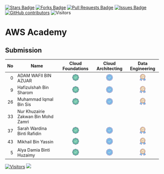 <a href="https://github.com/drshahizan/obsidian/stargazers"><img src="https://img.shields.io/github/stars/drshahizan/obsidian" alt="Stars Badge"/></a>
<a href="https://github.com/drshahizan/obsidian/network/members"><img src="https://img.shields.io/github/forks/drshahizan/obsidian" alt="Forks Badge"/></a>
<a href="https://github.com/drshahizan/obsidian/pulls"><img src="https://img.shields.io/github/issues-pr/drshahizan/obsidian" alt="Pull Requests Badge"/></a>
<a href="https://github.com/drshahizan/obsidian"><img src="https://img.shields.io/github/issues/drshahizan/obsidian" alt="Issues Badge"/></a>
<a href="https://github.com/drshahizan/obsidian/graphs/contributors"><img alt="GitHub contributors" src="https://img.shields.io/github/contributors/drshahizan/obsidian?color=2b9348"></a>
![Visitors](https://api.visitorbadge.io/api/visitors?path=https%3A%2F%2Fgithub.com%2Fdrshahizan%2obsidian&labelColor=%23d9e3f0&countColor=%23697689&style=flat)


# AWS Academy

## Submission

| No  | Name  | Cloud Foundations | Cloud Architecting | Data Engineering | 
| ---: | ------------- | :-------------: | :-------------: | :-------------: | 
| 0   | ADAM WAFII BIN AZUAR                      | <a href="https://www.credly.com/badges/4bc350fe-4dac-48eb-8ffa-123835bacef4/public_url"><img src="../images/badge1.png" width="24px" height="24px"></a> | <a href="https://www.credly.com/badges/f0cceb63-764c-49a5-8358-45a1921fe550/public_url"><img src="../images/badge2.png" width="24px" height="24px"></a> | <a href="https://www.credly.com/badges/8dfc05e1-c725-4c91-9bbc-8b74e4655b9b/public_url"><img src="../images/badge3.png" width="24px" height="24px"></a>|
| 9   | Hafizulshah Bin Sharom                  | <a href="https://www.credly.com/badges/e13ff47f-a753-447a-b07c-fe72f48e0f93/public_url"><img src="../images/badge1.png" width="24px" height="24px"></a> | <a href="https://www.credly.com/badges/1413f9f0-f2b1-442b-a45d-b6b334a4ac95/public_url"><img src="../images/badge2.png" width="24px" height="24px"></a> | <a href="https://www.credly.com/badges/259de58c-3b70-4c2b-9d4f-2bb5e2c13e69/public_url"><img src="../images/badge3.png" width="24px" height="24px"></a> |
| 26  | Muhammad Iqmal Bin Sis                  |<a href="https://www.credly.com/badges/4527d37c-c78e-4172-8b65-118e64fbac5b/public_url"><img src="../images/badge1.png" width="24px" height="24px"></a> | <a href="https://www.credly.com/badges/0cec78d6-ac77-4c72-a900-1fe5c3c63eba/public_url"><img src="../images/badge2.png" width="24px" height="24px"></a> | <a href="https://www.credly.com/badges/cb8f542e-21d6-4f6a-81c1-c04d1ad4fbc2/public_url"><img src="../images/badge3.png" width="24px" height="24px"></a>
| 33  | Nur Khuzairie Zakwan Bin Mohd Zamri     |
| 37  | Sarah Wardina Binti Rafidin             |<a href="https://www.credly.com/badges/554f483e-84e3-49c0-9d24-87de02f342cc/public_url"><img src="../images/badge1.png" width="24px" height="24px"></a>| <a href="https://www.credly.com/badges/28c13250-60af-4328-8def-928da31ec9f6/public_url"><img src="../images/badge2.png" width="24px" height="24px"></a> | <a href="https://www.credly.com/badges/730a00cc-0651-470c-97c0-622f384fded5/public_urll"><img src="../images/badge3.png" width="24px" height="24px"></a>|
| 43  | Mikhail Bin Yassin                       |<a href="https://www.credly.com/badges/5b93c137-c38f-4c56-988b-5fdee0fa9bb2/public_url"><img src="../images/badge1.png" width="24px" height="24px"></a>| <a href="https://www.credly.com/badges/30ba8bf6-0977-4064-bda5-382c3c5c3520/public_url"><img src="../images/badge2.png" width="24px" height="24px"></a> | <a href="https://www.credly.com/badges/9474dc4b-634f-42ec-870a-6d16be87cfaf/public_url"><img src="../images/badge3.png" width="24px" height="24px"></a>|
| 5  | Alya Damia Binti Huzaimy             |<a href="https://www.credly.com/badges/4212c00f-ff94-4fd2-8b2c-5db05b082646/public_url"><img src="../images/badge1.png" width="24px" height="24px"></a>| <a href="https://www.credly.com/badges/73dc6631-0d6a-4c32-8c2e-5266b5ea3829/public_url"><img src="../images/badge2.png" width="24px" height="24px"></a> | <a href="https://www.credly.com/badges/fb40f8b8-486f-4b9d-a390-3a59597d40bb/public_url"><img src="../images/badge3.png" width="24px" height="24px"></a>|


[![Visitors](https://api.visitorbadge.io/api/visitors?path=https%3A%2F%2Fgithub.com%2Fdrshahizan&labelColor=%23697689&countColor=%23555555&style=plastic)](https://visitorbadge.io/status?path=https%3A%2F%2Fgithub.com%2Fdrshahizan)
![](https://hit.yhype.me/github/profile?user_id=81284918)
